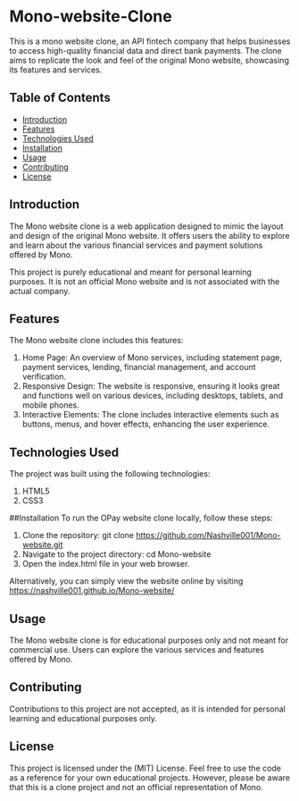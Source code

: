 # Mono-website-Clone
This is a mono website clone, an API fintech company that helps businesses to access high-quality financial data and direct bank payments.  The clone aims to replicate the look and feel of the original Mono website, showcasing its features and services.

## Table of Contents
+ [Introduction](https://github.com/Nashville001/Mono-website/blob/master/README.md/Introduction)
+ [Features](https://github.com/Nashville001/Mono-website/blob/master/README.md/Features)
+ [Technologies Used](https://github.com/Nashville001/Mono-website/blob/master/README.md/Technologies)
+ [Installation](https://github.com/Nashville001/Mono-website/blob/master/README.md/Installation)
+ [Usage](https://github.com/Nashville001/Mono-website/blob/master/README.md/Usage)
+ [Contributing](https://github.com/Nashville001/Mono-website/blob/master/README.md/Contributing)
+ [License](https://github.com/Nashville001/Mono-website/blob/master/README.md/License)

## Introduction
The Mono website clone is a web application designed to mimic the layout and design of the original Mono website. It offers users the ability to explore and learn about the various financial services and payment solutions offered by Mono.

This project is purely educational and meant for personal learning purposes. It is not an official Mono website and is not associated with the actual company.

## Features
The Mono website clone includes this features:
1. Home Page: An overview of Mono services, including statement page, payment services, lending, financial management, and account verification.
2. Responsive Design: The website is responsive, ensuring it looks great and functions well on various devices, including desktops, tablets, and mobile phones.
3. Interactive Elements: The clone includes interactive elements such as buttons, menus, and hover effects, enhancing the user experience.

## Technologies Used
The project was built using the following technologies:

1. HTML5
2. CSS3

##Installation
To run the OPay website clone locally, follow these steps:
1. Clone the repository: git clone https://github.com/Nashville001/Mono-website.git
2. Navigate to the project directory: cd Mono-website
3. Open the index.html file in your web browser.

Alternatively, you can simply view the website online by visiting https://nashville001.github.io/Mono-website/

## Usage
The Mono website clone is for educational purposes only and not meant for commercial use. Users can explore the various services and features offered by Mono.

## Contributing

Contributions to this project are not accepted, as it is intended for personal learning and educational purposes only.

## License
This project is licensed under the (MIT) License. Feel free to use the code as a reference for your own educational projects. However, please be aware that this is a clone project and not an official representation of Mono.
